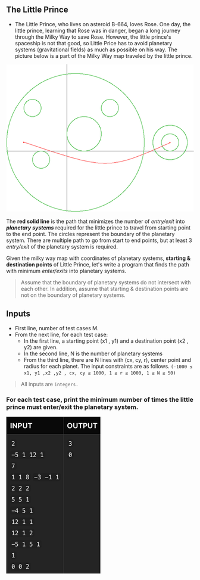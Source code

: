 ## The Little Prince

 - The Little Prince, who lives on asteroid B-664, loves Rose. One day, the little prince, learning that Rose was in danger, began a long journey through the Milky Way to save Rose. However, the little prince's spaceship is not that good, so Little Price has to avoid planetary systems (gravitational fields) as much as possible on his way. The picture below is a part of the Milky Way map traveled by the little prince.

![2](littleprince.gif)

 The **red solid line** is the path that minimizes the number of *entry/exit* into ***planetary systems*** required for the little prince to travel from starting point to the end point. The circles represent the boundary of the planetary system. There are multiple path to go from start to end points, but at least 3 *entry/exit* of the planetary system is required.

Given the milky way map with coordinates of planetary systems, **starting & destination points** of Little Prince, let's write a program that finds the path with minimum *enter/exits* into planetary systems.

> Assume that the boundary of planetary systems do not intersect with each other. In addition, assume that starting & destination points are not on the boundary of planetary systems.

## Inputs

* First line, number of test cases M.
* From the next line, for each test case:
    * In the first line, a starting point (x1 , y1) and a destination point (x2 , y2) are given.
    * In the second line, N is the number of planetary systems
    * From the third line, there are N lines with (cx, cy, r), center point and radius for each planet. The input constraints are as follows. ```(-1000 ≤ x1, y1 ,x2 ,y2 , cx, cy ≤ 1000, 1 ≤ r ≤ 1000, 1 ≤ N ≤ 50)```

> All inputs are ```integers.```

### For each test case, print the minimum number of times the little prince must enter/exit the planetary system.

![2](little.png)

